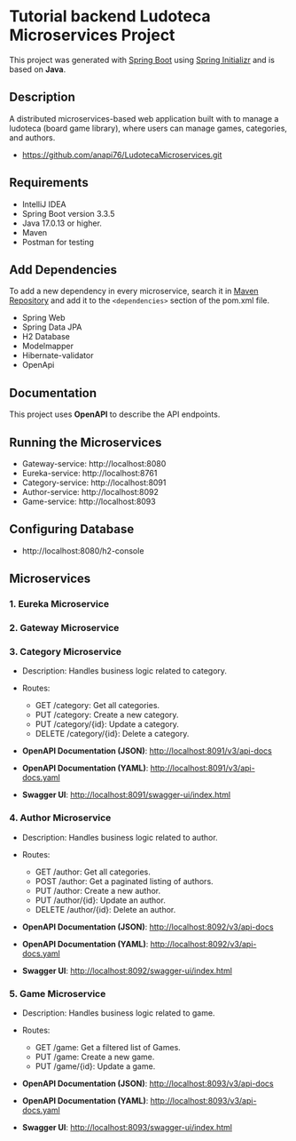 # Tutorial backend Ludoteca Microservices Project

This project was generated with [Spring Boot](https://spring.io/projects/spring-boot)
using [Spring Initializr](https://start.spring.io/) and is
based on **Java**.

## Description

A distributed microservices-based web application built with to manage a ludoteca (board game library), where users can
manage
games, categories, and authors.

- https://github.com/anapi76/LudotecaMicroservices.git

## Requirements

- IntelliJ IDEA
- Spring Boot version 3.3.5
- Java 17.0.13 or higher.
- Maven
- Postman for testing

## Add Dependencies

To add a new dependency in every microservice, search it in [Maven Repository](https://mvnrepository.com/) and add it to
the `<dependencies>`
section of the pom.xml file.

- Spring Web
- Spring Data JPA
- H2 Database
- Modelmapper
- Hibernate-validator
- OpenApi

## Documentation

This project uses **OpenAPI** to describe the API endpoints.

## Running the Microservices

- Gateway-service: http://localhost:8080
- Eureka-service: http://localhost:8761
- Category-service: http://localhost:8091
- Author-service: http://localhost:8092
- Game-service: http://localhost:8093

## Configuring Database

- http://localhost:8080/h2-console

## Microservices

### 1. Eureka Microservice

### 2. Gateway Microservice

### 3. Category Microservice

- Description: Handles business logic related to category.
- Routes:
    - GET /category: Get all categories.
    - PUT /category: Create a new category.
    - PUT /category/{id}: Update a category.
    - DELETE /category/{id}: Delete a category.

- **OpenAPI Documentation (JSON)**: [http://localhost:8091/v3/api-docs](http://localhost:8091/v3/api-docs)
- **OpenAPI Documentation (YAML)**: [http://localhost:8091/v3/api-docs.yaml](http://localhost:8091/v3/api-docs.yaml)
- **Swagger UI**: [http://localhost:8091/swagger-ui/index.html](http://localhost:8091/swagger-ui/index.html)

### 4. Author Microservice

- Description: Handles business logic related to author.
- Routes:
    - GET /author: Get all categories.
    - POST /author: Get a paginated listing of authors.
    - PUT /author: Create a new author.
    - PUT /author/{id}: Update an author.
    - DELETE /author/{id}: Delete an author.

- **OpenAPI Documentation (JSON)**: [http://localhost:8092/v3/api-docs](http://localhost:8092/v3/api-docs)
- **OpenAPI Documentation (YAML)**: [http://localhost:8092/v3/api-docs.yaml](http://localhost:8092/v3/api-docs.yaml)
- **Swagger UI**: [http://localhost:8092/swagger-ui/index.html](http://localhost:8092/swagger-ui/index.html)

### 5. Game Microservice

- Description: Handles business logic related to game.
- Routes:
    - GET /game: Get a filtered list of Games.
    - PUT /game: Create a new game.
    - PUT /game/{id}: Update a game.

- **OpenAPI Documentation (JSON)**: [http://localhost:8093/v3/api-docs](http://localhost:8093/v3/api-docs)
- **OpenAPI Documentation (YAML)**: [http://localhost:8093/v3/api-docs.yaml](http://localhost:8093/v3/api-docs.yaml)
- **Swagger UI**: [http://localhost:8093/swagger-ui/index.html](http://localhost:8093/swagger-ui/index.html)





